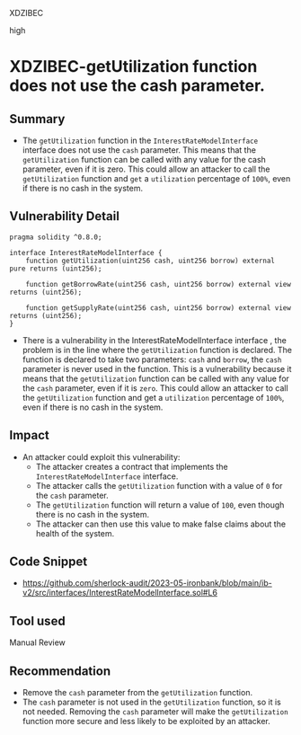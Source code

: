 XDZIBEC

high

# XDZIBEC-getUtilization function does not use the cash parameter.

## Summary
- The `getUtilization` function in the `InterestRateModelInterface` interface does not use the `cash` parameter. This means that the `getUtilization` function can be called with any value for the cash parameter, even if it is zero. This could allow an attacker to call the `getUtilization` function and `get` a `utilization` percentage of `100%`, even if there is no cash in the system.
## Vulnerability Detail

```solidity
pragma solidity ^0.8.0;

interface InterestRateModelInterface {
    function getUtilization(uint256 cash, uint256 borrow) external pure returns (uint256);

    function getBorrowRate(uint256 cash, uint256 borrow) external view returns (uint256);

    function getSupplyRate(uint256 cash, uint256 borrow) external view returns (uint256);
}
```
- There is a vulnerability in the InterestRateModelInterface interface , the problem is  in the line where the `getUtilization` function is declared. The function is declared to take two parameters: `cash` and `borrow`, the `cash` parameter is never used in the function. This is a vulnerability because it means that the `getUtilization` function can be called with any value for the `cash` parameter, even if it is `zero`. This could allow an attacker to call the `getUtilization` function and get a `utilization` percentage of `100%`, even if there is no cash in the system.
## Impact
- An attacker could exploit this vulnerability:
    - The attacker creates a contract that implements the `InterestRateModelInterface` interface.
    - The attacker calls the `getUtilization` function with a value of `0` for the `cash` parameter.
    - The `getUtilization` function will return a value of `100`, even though there is no cash in the system.
    - The attacker can then use this value to make false claims about the health of the system.

## Code Snippet
- https://github.com/sherlock-audit/2023-05-ironbank/blob/main/ib-v2/src/interfaces/InterestRateModelInterface.sol#L6
## Tool used

Manual Review

## Recommendation
-  Remove the `cash` parameter from the `getUtilization` function.
- The `cash` parameter is not used in the `getUtilization` function, so it is not needed. Removing the `cash` parameter will make the `getUtilization` function more secure and less likely to be exploited by an attacker.